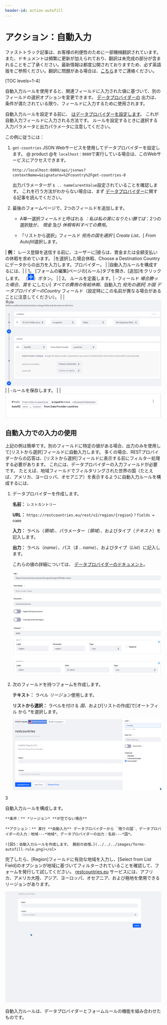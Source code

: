 ```yaml
---
header-id: action-autofill
---
```


# アクション：自動入力

<p class="alert alert-info"><span class="wysiwyg-color-blue120">ファストトラック記事は、お客様の利便性のために一部機械翻訳されています。また、ドキュメントは頻繁に更新が加えられており、翻訳は未完成の部分が含まれることをご了承ください。最新情報は都度公開されておりますため、必ず英語版をご参照ください。翻訳に問題がある場合は、<a href="mailto:support-content-jp@liferay.com">こちら</a>までご連絡ください。</span></p>

[TOC levels=1-4]

自動入力ルールを使用すると、関連フィールドに入力された値に基づいて、別のフィールドの選択オプションを変更できます。 [データプロバイダーの](/docs/7-1/user/-/knowledge_base/u/data-providers) 出力は、条件が満たされている限り、フィールドに入力するために使用されます。

自動入力ルールを設定する前に、 [はデータプロバイダーを設定します](/docs/7-1/user/-/knowledge_base/u/data-providers)。 これが自動入力フィールドに入力される方法です。 ルールを設定するときに選択する入力パラメータと出力パラメータに注意してください。

この例に従うには：

1.  `get-countries` JSON Webサービスを使用してデータプロバイダーを設定します。 @ product @を `localhost：8080`で実行している場合は、このWebサービスにアクセスできます。
   
        http://localhost:8080/api/jsonws?contextName=&signature=%2Fcountry%2Fget-countries-0

    出力パラメーターが `$ .. nameCurentValue`設定されていることを確認します。 これを行う方法がわからない場合は、まず [データプロバイダー](/docs/7-1/user/-/knowledge_base/u/data-providers)に関する記事を読んでください。

2.  最後のフォームページで、2つのフィールドを追加します。

      - A単一選択フィールドと呼ばれる *：私は私の賞になりたい勝てば*：2つの選択肢が、 *現金* 及び *休暇有料すべての費用*。

      - 「リストから選択」フィールド *宛先の国を選択* [ *Create List*、[ *From Autofill*選択します。

| **例：** レース登録を送信する前に、ユーザーに|彼らは、賞金または全額支払いの休暇を求めています。 |を選択した場合休暇、Choose a Destination Countryにデータからの出力を入力します。プロバイダー。 | |自動入力ルールを構成するには、| | 1。 [フォームの編集]ページの[ルール]タブを開き、[追加]をクリックします。 （![Add](../../../images/icon-add.png)）ボタン。 | | 2。 ルールを定義します。| -フィールド *場合勝った場合、賞を* にしたい| *すべての費用の有給休暇*、自動入力 *宛先の選択| *か国* データプロバイダーのCountry* フィールド（設定時にこの名前が異なる場合があることに注意してください）。 | | ![Figure 1: Build form rules quickly by defining your conditions and actions.](../../../images/forms-autofill.png) | | -ルールを保存します。 | | ![図2：ルールが保存されると、ルールが表示されるので、ルールの内容を簡単に理解できます。](../../../images/forms-autofill2.png)

## 自動入力での入力の使用

上記の例は簡単です。別のフィールドに特定の値がある場合、出力のみを使用して[リストから選択]フィールドに自動入力します。 多くの場合、RESTプロバイダーからの応答は、[リストから選択]フィールドに表示する前にフィルター処理する必要があります。 これには、データプロバイダーの入力フィールドが必要です。 たとえば、地域フィールドでフィルタリングされた世界の国（たとえば、アメリカ、ヨーロッパ、オセアニア）を表示するように自動入力ルールを構成するには、

1.  データプロバイダーを作成します。

    **名前：** `レストカントリー`

    **URL：** `https://restcountries.eu/rest/v2/region/{region}？fields = name`

    **入力：** ラベル（*領域*）、パラメーター（*領域*）、およびタイプ（*テキスト*）を記入します。

    **出力：** ラベル（*name*）、パス（*$ .. name*）、およびタイプ（*List*）に記入します。

    これらの値の詳細については、 [データプロバイダーのドキュメント](/docs/7-1/user/-/knowledge_base/u/data-providers)。

    ![図3：自動入力ルールのデータプロバイダーを作成します。](../../../images/forms-autofill-data-provider.png)

2.  次のフィールドを持つフォームを作成します。

    **テキスト：** ラベル *リージョン*使用します。

    **リストから選択：** ラベルを付ける *国*、および[リストの作成]で[オートフィル</em> から *を選択します。</p>

    ![図4：テキストフィールドとリストフィールドから選択してフォームを作成します。 これらは、データプロバイダーに入力を提供し、その出力によって自動入力されるために使用されます。](../../../images/forms-autofill-input-output-fields.png)</li>

3

自動入力ルールを構成します。

    **条件：** *リージョン* **が空でない場合**

    **アクション：** 実行 **自動入力** データプロバイダーから `残りの国`、データプロバイダーの入力：地域---*地域*、データプロバイダーの出力：名前---*国*。

    ![図5：自動入力ルールを作成します。 腕前の自慢。](../../../images/forms-autofill-rule.png)</ol>

完了したら、[Region]フィールドに有効な地域を入力し、[Select from List Field]のオプションが地域に基づいてフィルターされていることを確認して、フォームを発行して試してください。 [restcountries.eu](https://restcountries.eu) サービスには、アフリカ、アメリカ大陸、アジア、ヨーロッパ、オセアニア、および極地を使用できるリージョンがあります。

![図6：世界の地域で国をフィルタリングします。](../../../images/forms-autofill-region.gif)

自動入力ルールは、データプロバイダーとフォームルールの機能を組み合わせたものです。
